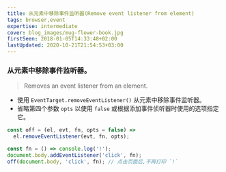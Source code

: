 ```yaml
---
title: 从元素中移除事件监听器(Remove event listener from element)
tags: browser,event
expertise: intermediate
cover: blog_images/mug-flower-book.jpg
firstSeen: 2018-01-05T14:33:48+02:00
lastUpdated: 2020-10-21T21:54:53+03:00
---
```


### 从元素中移除事件监听器。
> Removes an event listener from an element.

- 使用 `EventTarget.removeEventListener()` 从元素中移除事件监听器。
- 省略第四个参数 `opts` 以使用 `false` 或根据添加事件侦听器时使用的选项指定它。

```js
const off = (el, evt, fn, opts = false) =>
  el.removeEventListener(evt, fn, opts);
```

```js
const fn = () => console.log('!');
document.body.addEventListener('click', fn);
off(document.body, 'click', fn); // 点击页面后,不再打印 `!`
```
